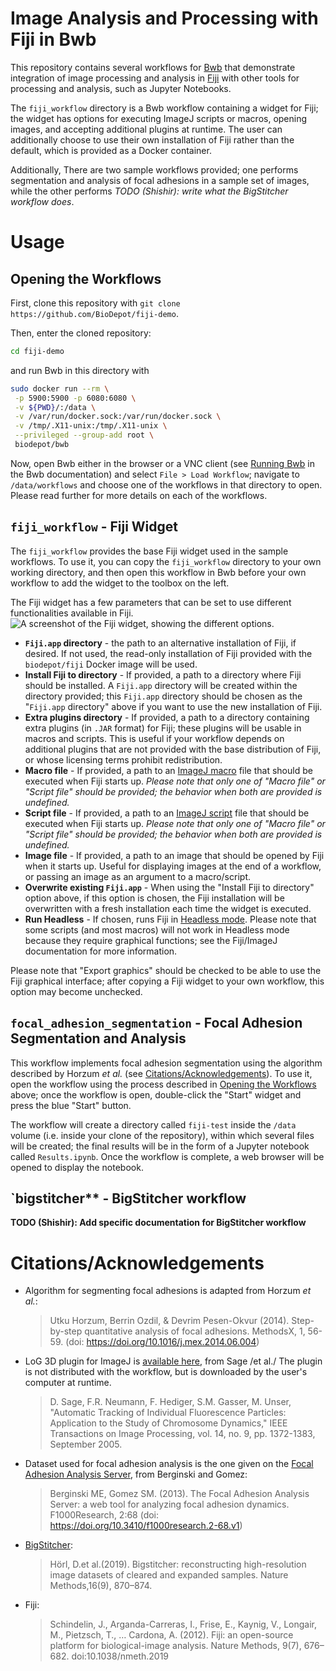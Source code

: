 # Image Analysis and Processing with Fiji in Bwb

This repository contains several workflows for
[Bwb](https://github.com/BioDepot/Biodepot-workflow-builder) that
demonstrate integration of image processing and analysis in
[Fiji](https://fiji.sc) with other tools for processing and analysis,
such as Jupyter Notebooks.

The `fiji_workflow` directory is a Bwb workflow containing a widget
for Fiji; the widget has options for executing ImageJ scripts or
macros, opening images, and accepting additional plugins at
runtime. The user can additionally choose to use their own
installation of Fiji rather than the default, which is provided as a
Docker container.

Additionally, There are two sample workflows provided; one performs
segmentation and analysis of focal adhesions in a sample set of
images, while the other performs _TODO (Shishir): write what the
BigStitcher workflow does_.

# Usage
## Opening the Workflows

First, clone this repository with `git clone
https://github.com/BioDepot/fiji-demo`.

Then, enter the cloned repository:
```bash
cd fiji-demo
```

and run Bwb in this directory with
```bash
sudo docker run --rm \
 -p 5900:5900 -p 6080:6080 \
 -v ${PWD}/:/data \
 -v /var/run/docker.sock:/var/run/docker.sock \
 -v /tmp/.X11-unix:/tmp/.X11-unix \
 --privileged --group-add root \
 biodepot/bwb
 ```
 
Now, open Bwb either in the browser or a VNC client (see [Running
Bwb](https://github.com/biodepot/biodepot-workflow-builder#overview-running-bwb)
in the Bwb documentation) and select `File > Load Workflow`; navigate
to `/data/workflows` and choose one of the workflows in that directory
to open. Please read further for more details on each of the
workflows.

## `fiji_workflow` - Fiji Widget
The `fiji_workflow` provides the base Fiji widget used in the sample
workflows. To use it, you can copy the `fiji_workflow` directory to
your own working directory, and then open this workflow in Bwb before
your own workflow to add the widget to the toolbox on the left.

The Fiji widget has a few parameters that can be set to use different
functionalities available in Fiji. 
![A screenshot of the Fiji widget, showing the different
options.](images/fiji_widget.png)
  * **`Fiji.app` directory** - the path to an alternative installation
    of Fiji, if desired. If not used, the read-only installation of
    Fiji provided with the `biodepot/fiji` Docker image will be used.
  * **Install Fiji to directory** - If provided, a path to a directory
    where Fiji should be installed. A `Fiji.app` directory will be
    created within the directory provided; this `Fiji.app` directory
    should be chosen as the "`Fiji.app` directory" above if you want
    to use the new installation of Fiji.
  * **Extra plugins directory** - If provided, a path to a directory
    containing extra plugins (in `.JAR` format) for Fiji; these
    plugins will be usable in macros and scripts. This is useful if
    your workflow depends on additional plugins that are not provided
    with the base distribution of Fiji, or whose licensing terms
    prohibit redistribution.
  * **Macro file** - If provided, a path to an [ImageJ
    macro](https://imagej.net/scripting/macro) file that should be
    executed when Fiji starts up. *Please note that only one of "Macro
    file" or "Script file" should be provided; the behavior when both
    are provided is undefined.*
  * **Script file** - If provided, a path to an [ImageJ
    script](https://imagej.net/scripting/) file that should be
    executed when Fiji starts up. *Please note that only one of "Macro
    file" or "Script file" should be provided; the behavior when both
    are provided is undefined.*
  * **Image file** - If provided, a path to an image that should be
    opened by Fiji when it starts up. Useful for displaying images at
    the end of a workflow, or passing an image as an argument to a
    macro/script.
  * **Overwrite existing `Fiji.app`** - When using the "Install Fiji
    to directory" option above, if this option is chosen, the Fiji
    installation will be overwritten with a fresh installation each
    time the widget is executed.
  * **Run Headless** - If chosen, runs Fiji in [Headless
    mode](https://imagej.net/learn/headless). Please note that some
    scripts (and most macros) will not work in Headless mode because
    they require graphical functions; see the Fiji/ImageJ
    documentation for more information.
	
  Please note that "Export graphics" should be checked to be able to
  use the Fiji graphical interface; after copying a Fiji widget to
  your own workflow, this option may become unchecked.

## `focal_adhesion_segmentation` - Focal Adhesion Segmentation and Analysis

This workflow implements focal adhesion segmentation using the
algorithm described by Horzum _et al._ (see
[Citations/Acknowledgements](#citationsacknowledgements)). To use it, open the workflow
using the process described in [Opening the
Workflows](#opening-the-workflows) above; once the workflow is open,
double-click the "Start" widget and press the blue "Start" button.

The workflow will create a directory called `fiji-test` inside the `/data` volume
(i.e. inside your clone of the repository), within which several files
will be created; the final results will be in the form of a Jupyter
notebook called `Results.ipynb`. Once the workflow is complete, a web
browser will be opened to display the notebook.

## `bigstitcher** - BigStitcher workflow

**TODO (Shishir): Add specific documentation for BigStitcher workflow**

# Citations/Acknowledgements

  * Algorithm for segmenting focal adhesions is adapted from Horzum
  _et al._:

    > Utku Horzum, Berrin Ozdil, & Devrim Pesen-Okvur (2014). Step-by-step
    > 	quantitative analysis of focal adhesions. MethodsX, 1, 56-59. (doi:
    > 	https://doi.org/10.1016/j.mex.2014.06.004)

  * LoG 3D plugin for ImageJ is [available
    here](http://bigwww.epfl.ch/sage/soft/LoG3D/), from Sage /et al./
    The plugin is not distributed with the workflow, but is downloaded
    by the user's computer at runtime.
	
    > D. Sage, F.R. Neumann, F. Hediger, S.M. Gasser, M. Unser,
    >     "Automatic Tracking of Individual Fluorescence Particles:
    >     Application to the Study of Chromosome Dynamics," IEEE
    >     Transactions on Image Processing, vol. 14, no. 9, pp. 1372-1383,
    >     September 2005.
  * Dataset used for focal adhesion analysis is the one given on the
    [Focal Adhesion Analysis Server](https://faas.bme.unc.edu/), from
    Berginski and Gomez:
	
    > Berginski ME, Gomez SM. (2013). The Focal Adhesion Analysis
    > 	Server: a web tool for analyzing focal adhesion
    > 	dynamics. F1000Research, 2:68 (doi:
    > 	https://doi.org/10.3410/f1000research.2-68.v1)
	
  * [BigStitcher](https://www.nature.com/articles/s41592-019-0501-0):

    > Hörl, D.et al.(2019).  Bigstitcher: reconstructing high-resolution
    >     image datasets of cleared and expanded samples. Nature
    >     Methods,16(9), 870–874.
  * Fiji:
  
    > Schindelin, J., Arganda-Carreras, I., Frise, E., Kaynig, V.,
    >   Longair, M., Pietzsch, T., … Cardona, A. (2012). Fiji: an
    >   open-source platform for biological-image analysis. Nature Methods,
    >   9(7), 676–682. doi:10.1038/nmeth.2019

